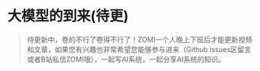 <!--Copyright © ZOMI 适用于[License](https://github.com/chenzomi12/DeepLearningSystem)版权许可-->

# 大模型的到来(待更)

> 待更新中，卷的不行了卷得不行了！ZOMI一个人晚上下班后才能更新视频和文章，如果您有兴趣也非常希望您能够参与进来（Github issues区留言或者B站私信ZOMI哦），一起写AI系统，一起分享AI系统的知识。